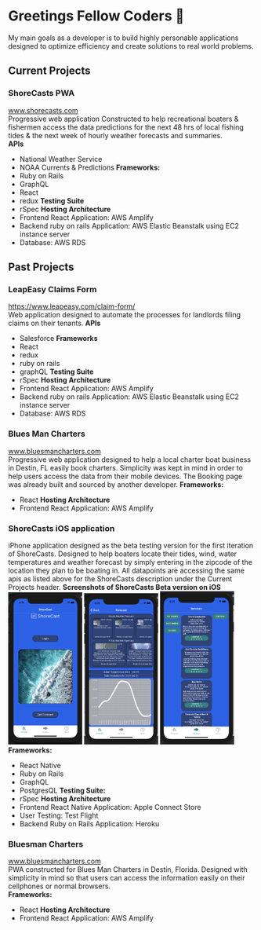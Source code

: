 # Greetings Fellow Coders 👋
My main goals as a developer is to build highly personable applications designed to optimize efficiency and create solutions to real world problems. </br>
## Current Projects 
### ShoreCasts PWA 
www.shorecasts.com </br>
Progressive web application Constructed to help recreational boaters & fishermen access the data predictions for the next 48 hrs of local fishing tides & the next week of hourly weather forecasts and summaries.</br>
**APIs**
- National Weather Service
- NOAA Currents & Predictions
**Frameworks:** </br>
- Ruby on Rails
- GraphQL
- React
- redux
**Testing Suite** </br>
- rSpec
**Hosting Architecture** </br>
- Frontend React Application: AWS Amplify
- Backend ruby on rails Application: AWS Elastic Beanstalk using EC2 instance server
- Database: AWS RDS
## Past Projects
### LeapEasy Claims Form
https://www.leapeasy.com/claim-form/ </br>
Web application designed to automate the processes for landlords filing claims on their tenants.
**APIs**
- Salesforce
**Frameworks**
- React
- redux
- ruby on rails
- graphQL
**Testing Suite**
- rSpec
**Hosting Architecture**
- Frontend React Application: AWS Amplify
- Backend ruby on rails Application: AWS Elastic Beanstalk using EC2 instance server
- Database: AWS RDS

### Blues Man Charters
www.bluesmancharters.com </br>
Progressive web application designed to help a local charter boat business in Destin, FL easily book charters. Simplicity was kept in mind in order to help users access the data from their mobile devices. The Booking page was already built and sourced by another developer. 
**Frameworks:**
- React 
**Hosting Architecture**
- Frontend React Application: AWS Amplify
### ShoreCasts iOS application</br>
iPhone application designed as the beta testing version for the first iteration of ShoreCasts. Designed to help boaters locate their tides, wind, water temperatures and weather forecast by simply entering in the zipcode of the location they plan to be boating in. All datapoints are accessing the same apis as listed above for the ShoreCasts description under the Current Projects header.
**Screenshots of ShoreCasts Beta version on iOS** </br>
<img src="/Screen Shot 2021-06-21 at 4.19.07 PM.png" width=30% height=30%>
<img src="/Screen Shot 2021-06-21 at 4.20.32 PM.png" width=30% height=30%>
<img src="/Screen Shot 2021-06-21 at 4.21.12 PM.png" width=30% height=30%>
</br>
**Frameworks:**
- React Native
- Ruby on Rails
- GraphQL
- PostgresQL
**Testing Suite:**
- rSpec
**Hosting Architecture**
- Frontend React Native Application: Apple Connect Store
- User Testing: Test Flight
- Backend Ruby on Rails Application: Heroku

### Bluesman Charters </br>
www.bluesmancharters.com </br>
PWA constructed for Blues Man Charters in Destin, Florida. Designed with simplicity in mind so that users can access the information easily on their cellphones or normal browsers. </br>
**Frameworks:** </br>
- React
**Hosting Architecture** </br>
- Frontend React Application: AWS Amplify


       
                  

